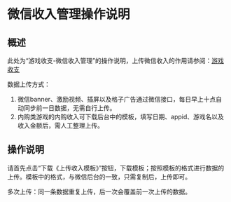# 微信收入管理操作说明

## 概述

此处为“游戏收支-微信收入管理”的操作说明，上传微信收入的作用请参阅：[游戏收支](./)

数据上传方式：

1. 微信banner、激励视频、插屏以及格子广告通过微信接口，每日早上十点自动同步前一日数据，无需自行上传。
2. 内购类游戏的内购收入可下载后台中的模板，填写日期、appid、游戏名以及收入金额后，需人工整理上传。

## 操作说明

请首先点击“下载《上传收入模板》”按钮，下载模板；按照模板的格式进行数据的上传。模板中的格式，与微信后台的一致，只需复制后，上传即可。

多次上传：同一条数据重复上传，后一次会覆盖前一次上传的数据。

